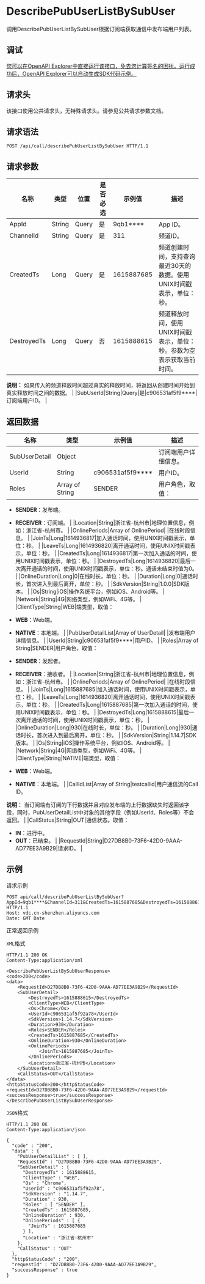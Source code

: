 # DescribePubUserListBySubUser

调用DescribePubUserListBySubUser根据订阅端获取通信中发布端用户列表。

## 调试

[您可以在OpenAPI Explorer中直接运行该接口，免去您计算签名的困扰。运行成功后，OpenAPI Explorer可以自动生成SDK代码示例。](https://api.aliyun.com/#product=vdc&api=DescribePubUserListBySubUser&type=ROA&version=2020-12-14)

## 请求头

该接口使用公共请求头，无特殊请求头。请参见公共请求参数文档。

## 请求语法

```
POST /api/call/describePubUserListBySubUser HTTP/1.1
```

## 请求参数

|名称|类型|位置|是否必选|示例值|描述|
|--|--|--|----|---|--|
|AppId|String|Query|是|9qb1\*\*\*\*|App ID。 |
|ChannelId|String|Query|是|311|频道ID。 |
|CreatedTs|Long|Query|是|1615887685|频道创建时间，支持查询最近30天的数据。使用UNIX时间戳表示，单位：秒。 |
|DestroyedTs|Long|Query|否|1615888615|频道释放时间，使用UNIX时间戳表示，单位：秒。参数为空表示获取当前时间。

 **说明：** 如果传入的频道释放时间超过真实的释放时间，将返回从创建时间开始到真实释放时间之间的数据。 |
|SubUserId|String|Query|是|c906531af5f9\*\*\*\*|订阅端用户ID。 |

## 返回数据

|名称|类型|示例值|描述|
|--|--|---|--|
|SubUserDetail|Object| |订阅端用户详细信息。 |
|UserId|String|c906531af5f9\*\*\*\*|用户ID。 |
|Roles|Array of String|SENDER|用户角色，取值：

 -   **SENDER**：发布端。
-   **RECEIVER**：订阅端。 |
|Location|String|浙江省-杭州市|地理位置信息，例如：浙江省-杭州市。 |
|OnlinePeriods|Array of OnlinePeriod| |在线时段信息。 |
|JoinTs|Long|1614936817|加入通话时间，使用UNIX时间戳表示，单位：秒。 |
|LeaveTs|Long|1614936820|离开通话时间，使用UNIX时间戳表示，单位：秒。 |
|CreatedTs|Long|1614936817|第一次加入通话的时间，使用UNIX时间戳表示，单位：秒。 |
|DestroyedTs|Long|1614936820|最后一次离开通话的时间，使用UNIX时间戳表示，单位：秒。通话未结束时值为0。 |
|OnlineDuration|Long|0|在线时长，单位：秒。 |
|Duration|Long|0|通话时长，首次进入到最后离开，单位：秒。 |
|SdkVersion|String|1.0.0|SDK版本。 |
|Os|String|iOS|操作系统平台，例如iOS、Android等。 |
|Network|String|4G|网络类型，例如WiFi、4G等。 |
|ClientType|String|WEB|端类型，取值：

 -   **WEB**：Web端。
-   **NATIVE**：本地端。 |
|PubUserDetailList|Array of UserDetail| |发布端用户详情信息。 |
|UserId|String|c906531af5f9\*\*\*\*|用户ID。 |
|Roles|Array of String|SENDER|用户角色，取值：

 -   **SENDER**：发起者。
-   **RECEIVER**：接收者。 |
|Location|String|浙江省-杭州市|地理位置信息，例如：浙江省-杭州市。 |
|OnlinePeriods|Array of OnlinePeriod| |在线时段信息。 |
|JoinTs|Long|1615887685|加入通话时间，使用UNIX时间戳表示，单位：秒。 |
|LeaveTs|Long|1614936820|离开通话时间，使用UNIX时间戳表示，单位：秒。 |
|CreatedTs|Long|1615887685|第一次加入通话的时间，使用UNIX时间戳表示，单位：秒。 |
|DestroyedTs|Long|1615888615|最后一次离开通话的时间，使用UNIX时间戳表示，单位：秒。 |
|OnlineDuration|Long|930|在线时长，单位：秒。 |
|Duration|Long|930|通话时长，首次进入到最后离开，单位：秒。 |
|SdkVersion|String|1.14.7|SDK版本。 |
|Os|String|iOS|操作系统平台，例如iOS、Android等。 |
|Network|String|4G|网络类型，例如WiFi、4G等。 |
|ClientType|String|NATIVE|端类型，取值：

 -   **WEB**：Web端。
-   **NATIVE**：本地端。 |
|CallIdList|Array of String|testcallid|用户通信流的Call ID。

 **说明：** 当订阅端有订阅的下行数据并且对应发布端的上行数据缺失时返回该字段，同时，PubUserDetailList中对象的其他字段（例如UserId、Roles等）不会返回。 |
|CallStatus|String|OUT|通信状态。取值：

 -   **IN**：进行中。
-   **OUT**：已结束。 |
|RequestId|String|D27DB8B0-73F6-42D0-9AAA-AD77EE3A9B29|请求ID。 |

## 示例

请求示例

```
POST api/call/describePubUserListBySubUser?AppId=9qb1****&ChannelId=311&CreatedTs=1615887685&DestroyedTs=1615888615&SubUserId=c906531af5f9**** HTTP/1.1 
Host: vdc.cn-shenzhen.aliyuncs.com 
Date: GMT Date
```

正常返回示例

`XML`格式

```
HTTP/1.1 200 OK
Content-Type:application/xml

<DescribePubUserListBySubUserResponse>
<code>200</code>
<data>
    <RequestId>D27DB8B0-73F6-42D0-9AAA-AD77EE3A9B29</RequestId>
    <SubUserDetail>
        <DestroyedTs>1615888615</DestroyedTs>
        <ClientType>WEB</ClientType>
        <Os>Chrome</Os>
        <UserId>c906531af5f92a78</UserId>
        <SdkVersion>1.14.7</SdkVersion>
        <Duration>930</Duration>
        <Roles>SENDER</Roles>
        <CreatedTs>1615887685</CreatedTs>
        <OnlineDuration>930</OnlineDuration>
        <OnlinePeriods>
            <JoinTs>1615887685</JoinTs>
        </OnlinePeriods>
        <Location>浙江省-杭州市</Location>
    </SubUserDetail>
    <CallStatus>OUT</CallStatus>
</data>
<httpStatusCode>200</httpStatusCode>
<requestId>D27DB8B0-73F6-42D0-9AAA-AD77EE3A9B29</requestId>
<successResponse>true</successResponse>
</DescribePubUserListBySubUserResponse>
```

`JSON`格式

```
HTTP/1.1 200 OK
Content-Type:application/json

{
  "code" : "200",
  "data" : {
    "PubUserDetailList" : [ ],
    "RequestId" : "D27DB8B0-73F6-42D0-9AAA-AD77EE3A9B29",
    "SubUserDetail" : {
      "DestroyedTs" : 1615888615,
      "ClientType" : "WEB",
      "Os" : "Chrome",
      "UserId" : "c906531af5f92a78",
      "SdkVersion" : "1.14.7",
      "Duration" : 930,
      "Roles" : [ "SENDER" ],
      "CreatedTs" : 1615887685,
      "OnlineDuration" : 930,
      "OnlinePeriods" : [ {
        "JoinTs" : 1615887685
      } ],
      "Location" : "浙江省-杭州市"
    },
    "CallStatus" : "OUT"
  },
  "httpStatusCode" : "200",
  "requestId" : "D27DB8B0-73F6-42D0-9AAA-AD77EE3A9B29",
  "successResponse" : true
}
```


